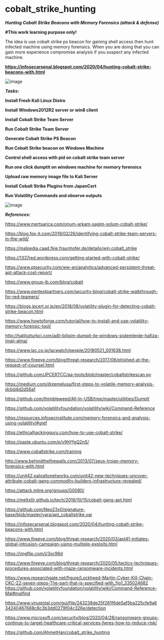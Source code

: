 # cobalt_strike_hunting
***Hunting Cobalt Strike Beacons with Memory Forensics (attack &amp; defense)***

**#This work learning purpose only!** 

The idea is use cobalt strike ps beacon for gaining shell access then hunt infected machine using memory forensics. When you are doing that you can gain more experience compromise analysis if you suspect any infected machine. 

**https://infosecarsenal.blogspot.com/2020/04/hunting-cobalt-strike-beacons-with.html**

![image](https://user-images.githubusercontent.com/3885129/82147803-fac54e00-9858-11ea-805b-19eccb4c1898.png)



***Tasks:***

**Install Fresh Kali Linux Distro**

**Install Windows2012R2 server or win8 client**

**Install Cobalt Strike Team Server**

**Run Cobalt Strike Team Server**

**Generate Cobalt Strike PS Beacon**

**Run Cobalt Strike beacon on Windows Machine**

**Control shell access with pid on cobalt strike team server**

**Run one click dumptit on windows machine for memory forensics**

**Upload raw memory image file to Kali Server**

**Install Cobalt Strike Plugins from JapanCert**

**Run Volatility Commands and observe outputs**

![image](https://user-images.githubusercontent.com/3885129/82147847-57286d80-9859-11ea-89c5-c5794cb61f66.png)


***References:***

https://www.mertsarica.com/onum-arkam-sagim-solum-cobalt-strike/

https://blog.fox-it.com/2019/02/26/identifying-cobalt-strike-team-servers-in-the-wild/

https://malpedia.caad.fkie.fraunhofer.de/details/win.cobalt_strike

https://1337red.wordpress.com/getting-started-with-cobalt-strike/

https://www.ptsecurity.com/ww-en/analytics/advanced-persistent-threat-apt-attack-cost-report/

https://www.group-ib.com/blog/cobalt

https://www.pentestpartners.com/security-blog/cobalt-strike-walkthrough-for-red-teamers/

https://blogs.jpcert.or.jp/en/2018/08/volatility-plugin-for-detecting-cobalt-strike-beacon.html

https://www.howtoforge.com/tutorial/how-to-install-and-use-volatility-memory-forensic-tool/

http://halilozturkci.com/adli-bilisim-dumpit-ile-windows-sistemlerde-hafiza-imaji-alma/

https://www.lac.co.jp/lacwatch/people/20180521_001638.html

https://www.fireeye.com/blog/threat-research/2017/06/phished-at-the-request-of-counsel.html

https://github.com/JPCERTCC/aa-tools/blob/master/cobaltstrikescan.py

https://medium.com/@zemelusa/first-steps-to-volatile-memory-analysis-dcbd4d2d56a1

https://github.com/thimbleweed/All-In-USB/tree/master/utilities/DumpIt

https://github.com/volatilityfoundation/volatility/wiki/Command-Reference

https://resources.infosecinstitute.com/memory-forensics-and-analysis-using-volatility/#gref

https://ethicalhackingguru.com/how-to-use-cobalt-strike/

https://paste.ubuntu.com/p/y9hYfgQ2nS/

https://www.cobaltstrike.com/training

http://www.behindthefirewalls.com/2013/07/zeus-trojan-memory-forensics-with.html

https://unit42.paloaltonetworks.com/unit42-new-techniques-uncover-attribute-cobalt-gang-commodity-builders-infrastructure-revealed/

https://attack.mitre.org/groups/G0080/

https://meltx0r.github.io/tech/2019/10/15/cobalt-gang-apt.html

https://github.com/Neo23x0/signature-base/blob/master/yara/apt_cobaltstrike.yar

https://infosecarsenal.blogspot.com/2020/04/hunting-cobalt-strike-beacons-with.html

https://www.fireeye.com/blog/threat-research/2020/03/apt41-initiates-global-intrusion-campaign-using-multiple-exploits.html

https://imgflip.com/i/3xc98d

https://www.fireeye.com/blog/threat-research/2020/05/tactics-techniques-procedures-associated-with-maze-ransomware-incidents.html

https://www.researchgate.net/figure/Lockheed-Martin-Cyber-Kill-Chain-CKC-22-seven-steps-The-part-that-is-specified-with_fig1_335024682
https://github.com/volatilityfoundation/volatility/wiki/Command-Reference-Mal#malfind

https://www.virustotal.com/gui/file/243238de25f261f6de5af5ba225cfe9a634240467688c8c3b3dd0279f04c326e/detection

https://www.microsoft.com/security/blog/2020/04/28/ransomware-groups-continue-to-target-healthcare-critical-services-heres-how-to-reduce-risk/

https://github.com/AhmetHan/cobalt_strike_hunting

